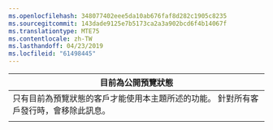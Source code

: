 ```yaml
---
ms.openlocfilehash: 348077402eee5da10ab676faf8d282c1905c8235
ms.sourcegitcommit: 143dade9125e7b5173ca2a3a902bcd6f4b14067f
ms.translationtype: MTE75
ms.contentlocale: zh-TW
ms.lasthandoff: 04/23/2019
ms.locfileid: "61498445"
---
```

|                                                                     目前為公開預覽狀態                                                                      |
|----------------------------------------------------------------------------------------------------------------------------------------------------------------------|
| 只有目前為預覽狀態的客戶才能使用本主題所述的功能。 針對所有客戶發行時，會移除此訊息。 |
|                                                                                                                                                                      |

